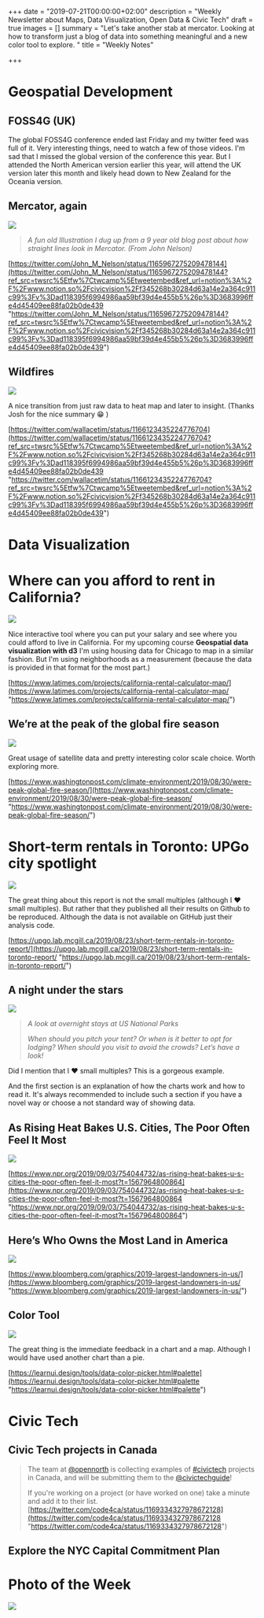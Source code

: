 +++
date = "2019-07-21T00:00:00+02:00"
description = "Weekly Newsletter about Maps, Data Visualization, Open Data & Civic Tech"
draft = true
images = []
summary = "Let's take another stab at mercator. Looking at how to transform just a blog of data into something meaningful and a new color tool to explore. "
title = "Weekly Notes"

+++
# Geospatial Development

## FOSS4G (UK)

The global FOSS4G conference ended last Friday and my twitter feed was full of it. Very interesting things, need to watch a few of those videos. I'm sad that I missed the global version of the conference this year. But I attended the North American version earlier this year, will attend the UK version later this month and likely head down to New Zealand for the Oceania version.

## Mercator, again

![](https://res.cloudinary.com/civicvision/image/upload/f_auto,q_auto,w_auto,dpr_auto,c_limit/milafrerichs.com/newsletter/data-viz/mercator-line.png)

> _A fun old Illustration I dug up from a 9 year old blog post about how straight lines look in Mercator. (From John Nelson)_

[https://twitter.com/John_M_Nelson/status/1165967275209478144](https://twitter.com/John_M_Nelson/status/1165967275209478144?ref_src=twsrc%5Etfw%7Ctwcamp%5Etweetembed&ref_url=notion%3A%2F%2Fwww.notion.so%2Fcivicvision%2Ff345268b30284d63a14e2a364c911c99%3Fv%3Dad118395f6994986aa59bf39d4e455b5%26p%3D3683996ffe4d45409ee88fa02b0de439 "https://twitter.com/John_M_Nelson/status/1165967275209478144?ref_src=twsrc%5Etfw%7Ctwcamp%5Etweetembed&ref_url=notion%3A%2F%2Fwww.notion.so%2Fcivicvision%2Ff345268b30284d63a14e2a364c911c99%3Fv%3Dad118395f6994986aa59bf39d4e455b5%26p%3D3683996ffe4d45409ee88fa02b0de439")

## Wildfires

![](https://res.cloudinary.com/civicvision/image/upload/f_auto,q_auto,w_auto,dpr_auto,c_limit/milafrerichs.com/newsletter/data-viz/wildfires-amazonas.gif)

A nice transition from just raw data to heat map and later to insight. (Thanks Josh for the nice summary 😁 )

[https://twitter.com/wallacetim/status/1166123435224776704](https://twitter.com/wallacetim/status/1166123435224776704?ref_src=twsrc%5Etfw%7Ctwcamp%5Etweetembed&ref_url=notion%3A%2F%2Fwww.notion.so%2Fcivicvision%2Ff345268b30284d63a14e2a364c911c99%3Fv%3Dad118395f6994986aa59bf39d4e455b5%26p%3D3683996ffe4d45409ee88fa02b0de439 "https://twitter.com/wallacetim/status/1166123435224776704?ref_src=twsrc%5Etfw%7Ctwcamp%5Etweetembed&ref_url=notion%3A%2F%2Fwww.notion.so%2Fcivicvision%2Ff345268b30284d63a14e2a364c911c99%3Fv%3Dad118395f6994986aa59bf39d4e455b5%26p%3D3683996ffe4d45409ee88fa02b0de439")

# Data Visualization

# Where can you afford to rent in California?

![](https://res.cloudinary.com/civicvision/image/upload/f_auto,q_auto,w_auto,dpr_auto,c_limit/milafrerichs.com/newsletter/data-viz/rent-california-latimes.png)

Nice interactive tool where you can put your salary and see where you could afford to live in California. For my upcoming course **Geospatial data visualization with d3** I'm using housing data for Chicago to map in a similar fashion. But I'm using neighborhoods as a measurement (because the data is provided in that format for the most part.)

[https://www.latimes.com/projects/california-rental-calculator-map/](https://www.latimes.com/projects/california-rental-calculator-map/ "https://www.latimes.com/projects/california-rental-calculator-map/")

## We’re at the peak of the global fire season

![](https://res.cloudinary.com/civicvision/image/upload/f_auto,q_auto,w_auto,dpr_auto,c_limit/milafrerichs.com/newsletter/data-viz/fire-season-satellites.png)

Great usage of satellite data and pretty interesting color scale choice. Worth exploring more.

[https://www.washingtonpost.com/climate-environment/2019/08/30/were-peak-global-fire-season/](https://www.washingtonpost.com/climate-environment/2019/08/30/were-peak-global-fire-season/ "https://www.washingtonpost.com/climate-environment/2019/08/30/were-peak-global-fire-season/")

# Short-term rentals in Toronto: UPGo city spotlight

![](https://res.cloudinary.com/civicvision/image/upload/f_auto,q_auto,w_auto,dpr_auto,c_limit/milafrerichs.com/newsletter/data-viz/str-toronto.png)

The great thing about this report is not the small multiples (although I ❤️  small multiples). But rather that they published all their results on Github to be reproduced. Although the data is not available on GitHub just their analysis code.

[https://upgo.lab.mcgill.ca/2019/08/23/short-term-rentals-in-toronto-report/](https://upgo.lab.mcgill.ca/2019/08/23/short-term-rentals-in-toronto-report/ "https://upgo.lab.mcgill.ca/2019/08/23/short-term-rentals-in-toronto-report/")

## A night under the stars

![](https://res.cloudinary.com/civicvision/image/upload/f_auto,q_auto,w_auto,dpr_auto,c_limit/milafrerichs.com/newsletter/data-viz/night-under-stars.png)

> _A look at overnight stays at US National Parks_
>
> _When should you pitch your tent? Or when is it better to opt for lodging? When should you visit to avoid the crowds? Let’s have a look!_

Did I mention that I ❤️ small multiples? This is a gorgeous example.

And the first section is an explanation of how the charts work and how to read it. It's always recommended to include such a section if you have a novel way or choose a not standard way of showing data.

## As Rising Heat Bakes U.S. Cities, The Poor Often Feel It Most

![](https://res.cloudinary.com/civicvision/image/upload/f_auto,q_auto,w_auto,dpr_auto,c_limit/milafrerichs.com/newsletter/data-viz/npr-heat-income.png)

[https://www.npr.org/2019/09/03/754044732/as-rising-heat-bakes-u-s-cities-the-poor-often-feel-it-most?t=1567964800864](https://www.npr.org/2019/09/03/754044732/as-rising-heat-bakes-u-s-cities-the-poor-often-feel-it-most?t=1567964800864 "https://www.npr.org/2019/09/03/754044732/as-rising-heat-bakes-u-s-cities-the-poor-often-feel-it-most?t=1567964800864")

## Here’s Who Owns the Most Land in America

![](https://res.cloudinary.com/civicvision/image/upload/f_auto,q_auto,w_auto,dpr_auto,c_limit/milafrerichs.com/newsletter/data-viz/bloomberg-who-owns-land.png)

[https://www.bloomberg.com/graphics/2019-largest-landowners-in-us/](https://www.bloomberg.com/graphics/2019-largest-landowners-in-us/ "https://www.bloomberg.com/graphics/2019-largest-landowners-in-us/")

## Color Tool

![](https://res.cloudinary.com/civicvision/image/upload/f_auto,q_auto,w_auto,dpr_auto,c_limit/milafrerichs.com/newsletter/data-viz/color-tool.png)

The great thing is the immediate feedback in a chart and a map. Although I would have used another chart than a pie.

[https://learnui.design/tools/data-color-picker.html#palette](https://learnui.design/tools/data-color-picker.html#palette "https://learnui.design/tools/data-color-picker.html#palette")

# Civic Tech

## Civic Tech projects in Canada

> The team at [@opennorth](https://twitter.com/opennorth) is collecting examples of [#civictech](https://twitter.com/hashtag/civictech?src=hash) projects in Canada, and will be submitting them to the [@civictechguide](https://twitter.com/civictechguide)!  
>   
> If you're working on a project (or have worked on one) take a minute and add it to their list.  
> [https://twitter.com/code4ca/status/1169334327978672128](https://twitter.com/code4ca/status/1169334327978672128 "https://twitter.com/code4ca/status/1169334327978672128")

## Explore the NYC Capital Commitment Plan

# Photo of the Week

![](https://res.cloudinary.com/civicvision/image/upload/f_auto,q_auto,w_auto,dpr_auto,c_limit/milafrerichs.com/newsletter/photo_of_the_week/IMG_5550.jpg)

<div class="rm-area-end-of-content"></div>